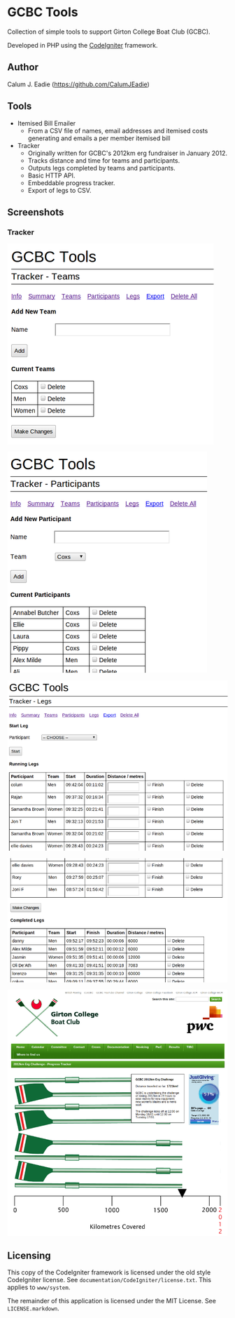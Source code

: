 GCBC Tools
==========

Collection of simple tools to support Girton College Boat Club (GCBC).

Developed in PHP using the [CodeIgniter](http://codeigniter.com/) framework.

Author
------

Calum J. Eadie (https://github.com/CalumJEadie)

Tools
-----

* Itemised Bill Emailer
    * From a CSV file of names, email addresses and itemised costs generating and emails a per member itemised bill
* Tracker
    * Originally written for GCBC's 2012km erg fundraiser in January 2012.
    * Tracks distance and time for teams and participants.
    * Outputs legs completed by teams and participants.
    * Basic HTTP API.
    * Embeddable progress tracker.
    * Export of legs to CSV.
    
Screenshots
-----------

### Tracker

![Teams][1]

![Participants][2]

![Running Legs][3]

![Completed Legs][4]

![Progress tracker embedded in GCBC website][5]

[1]: https://github.com/CalumJEadie/gcbc-tools/raw/master/documentation/screenshots/teams.png
[2]: https://github.com/CalumJEadie/gcbc-tools/raw/master/documentation/screenshots/participants.png
[3]: https://github.com/CalumJEadie/gcbc-tools/raw/master/documentation/screenshots/legs-1.png
[4]: https://github.com/CalumJEadie/gcbc-tools/raw/master/documentation/screenshots/legs-2.png
[5]: https://github.com/CalumJEadie/gcbc-tools/raw/master/documentation/screenshots/gcbc-website.png

Licensing
---------

This copy of the CodeIgniter framework is licensed under the old style CodeIgniter license. See `documentation/CodeIgniter/license.txt`. This applies to `www/system`.

The remainder of this application is licensed under the MIT License. See `LICENSE.markdown`.
